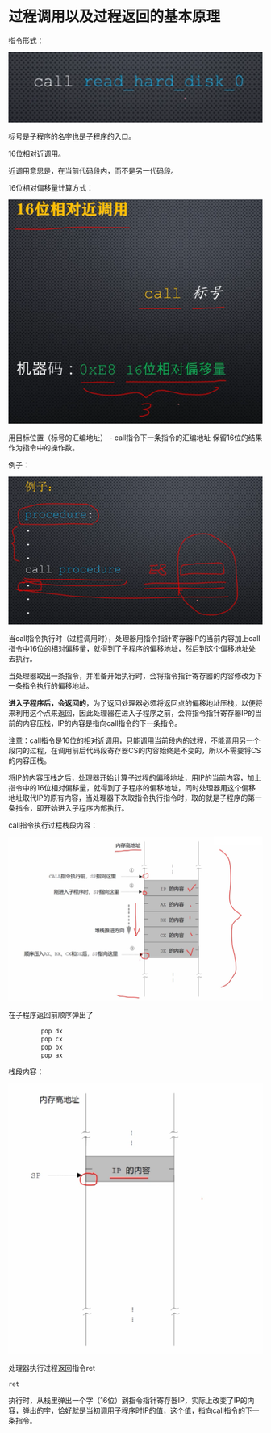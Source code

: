 # 过程调用以及过程返回的基本原理

指令形式：

![image-20210507115524238](./images/image-20210507115524238.png)

标号是子程序的名字也是子程序的入口。



16位相对近调用。

近调用意思是，在当前代码段内，而不是另一代码段。

16位相对偏移量计算方式：

![image-20210507115932399](./images/image-20210507115932399.png)

用目标位置（标号的汇编地址） -  call指令下一条指令的汇编地址 保留16位的结果作为指令中的操作数。

例子：

![image-20210507120320410](./images/image-20210507120320410.png)

当call指令执行时（过程调用时），处理器用指令指针寄存器IP的当前内容加上call指令中16位的相对偏移量，就得到了子程序的偏移地址，然后到这个偏移地址处去执行。



当处理器取出一条指令，并准备开始执行时，会将指令指针寄存器的内容修改为下一条指令执行的偏移地址。

**进入子程序后，会返回的**，为了返回处理器必须将返回点的偏移地址压栈，以便将来利用这个点来返回，因此处理器在进入子程序之前，会将指令指针寄存器IP的当前的内容压栈，IP的内容是指向call指令的下一条指令。

注意：call指令是16位的相对近调用，只能调用当前段内的过程，不能调用另一个段内的过程，在调用前后代码段寄存器CS的内容始终是不变的，所以不需要将CS的内容压栈。

将IP的内容压栈之后，处理器开始计算子过程的偏移地址，用IP的当前内容，加上指令中的16位相对偏移量，就得到了子程序的偏移地址，同时处理器用这个偏移地址取代IP的原有内容，当处理器下次取指令执行指令时，取的就是子程序的第一条指令，即开始进入子程序内部执行。



call指令执行过程栈段内容：

![image-20210507131724578](./images/image-20210507131724578.png)

在子程序返回前顺序弹出了

```
         pop dx
         pop cx
         pop bx
         pop ax
```

栈段内容：

![image-20210507132028045](./images/image-20210507132028045.png)

处理器执行过程返回指令ret

```
ret
```

执行时，从栈里弹出一个字（16位）到指令指针寄存器IP，实际上改变了IP的内容，弹出的字，恰好就是当初调用子程序时IP的值，这个值，指向call指令的下一条指令。

